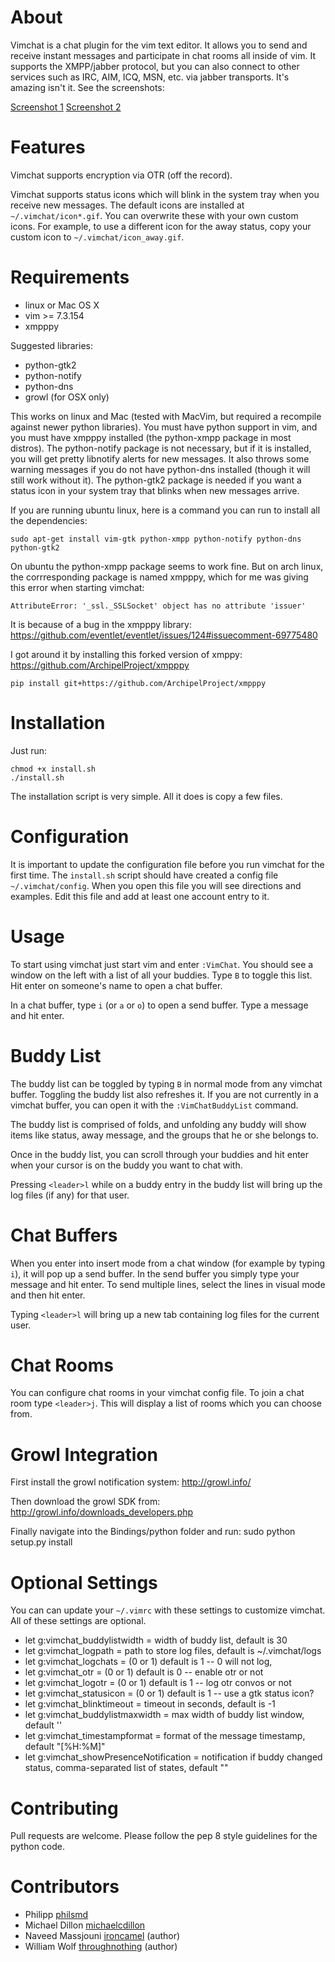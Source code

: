 # About

Vimchat is a chat plugin for the vim text editor. It allows you to send and receive instant messages and participate in chat rooms all inside of vim. It supports the XMPP/jabber protocol, but you can also connect to other services such as IRC, AIM, ICQ, MSN, etc. via jabber transports. It's amazing isn't it. See the screenshots:

[Screenshot 1](http://ironcamel.com/files/vimchat1.png) [Screenshot 2](http://ironcamel.com/files/vimchat2.png)

# Features

Vimchat supports encryption via OTR (off the record).

Vimchat supports status icons which will blink in the system tray when you receive new messages.
The default icons are installed at `~/.vimchat/icon*.gif`.
You can overwrite these with your own custom icons.
For example, to use a different icon for the away status, copy your custom icon to `~/.vimchat/icon_away.gif`.

# Requirements

* linux or Mac OS X
* vim >= 7.3.154
* xmpppy

Suggested libraries:

* python-gtk2
* python-notify
* python-dns
* growl (for OSX only)

This works on linux and Mac (tested with MacVim, but required a recompile against newer python libraries). You must have python support in vim, and you must have xmpppy installed (the python-xmpp package in most distros). The python-notify package is not necessary, but if it is installed, you will get pretty libnotify alerts for new messages. It also throws some warning messages if you do not have python-dns installed (though it will still work without it). The python-gtk2 package is needed if you want a status icon in your system tray that blinks when new messages arrive.

If you are running ubuntu linux, here is a command you can run to install all the dependencies:

    sudo apt-get install vim-gtk python-xmpp python-notify python-dns python-gtk2

On ubuntu the python-xmpp package seems to work fine. But on arch linux, the corrresponding package is named xmpppy, which for me was giving this error when starting vimchat:

    AttributeError: '_ssl._SSLSocket' object has no attribute 'issuer'

It is because of a bug in the xmpppy library:
https://github.com/eventlet/eventlet/issues/124#issuecomment-69775480

I got around it by installing this forked version of xmppy:
https://github.com/ArchipelProject/xmpppy

    pip install git+https://github.com/ArchipelProject/xmpppy

# Installation

Just run:

    chmod +x install.sh
    ./install.sh

The installation script is very simple.
All it does is copy a few files.

# Configuration

It is important to update the configuration file before you run vimchat for the first time.
The `install.sh` script should have created a config file `~/.vimchat/config`.
When you open this file you will see directions and examples.
Edit this file and add at least one account entry to it.

# Usage

To start using vimchat just start vim and enter `:VimChat`.
You should see a window on the left with a list of all your buddies.
Type `B` to toggle this list.
Hit enter on someone's name to open a chat buffer.

In a chat buffer, type `i` (or `a` or `o`) to open a send buffer.
Type a message and hit enter. 

# Buddy List

The buddy list can be toggled by typing `B` in normal mode from any vimchat
buffer.
Toggling the buddy list also refreshes it.
If you are not currently in a vimchat buffer, you can open it with the
`:VimChatBuddyList` command.

The buddy list is comprised of folds, and unfolding any buddy will show items like status, away message, and the groups that he or she belongs to.

Once in the buddy list, you can scroll through your buddies and hit enter when your cursor is on the buddy you want to chat with.

Pressing `<leader>l` while on a buddy entry in the buddy list will bring up the log files (if any) for that user. 

# Chat Buffers

When you enter into insert mode from a chat window (for example by typing `i`),
it will pop up a send buffer.
In the send buffer you simply type your message and hit enter.
To send multiple lines, select the lines in visual mode and then hit enter.

Typing `<leader>l` will bring up a new tab containing log files for the current
user. 

# Chat Rooms

You can configure chat rooms in your vimchat config file.
To join a chat room type `<leader>j`.
This will display a list of rooms which you can choose from.

# Growl Integration

First install the growl notification system: http://growl.info/

Then download the growl SDK from: http://growl.info/downloads_developers.php

Finally navigate into the Bindings/python folder and run: 
    sudo python setup.py install

# Optional Settings

You can can update your `~/.vimrc` with these settings to customize vimchat. All of these settings are optional.

* let g:vimchat\_buddylistwidth = width of buddy list, default is 30
* let g:vimchat\_logpath = path to store log files, default is ~/.vimchat/logs
* let g:vimchat\_logchats = (0 or 1) default is 1 -- 0 will not log,
* let g:vimchat\_otr = (0 or 1) default is 0 -- enable otr or not
* let g:vimchat\_logotr = (0 or 1) default is 1 -- log otr convos or not
* let g:vimchat\_statusicon = (0 or 1) default is 1 -- use a gtk status icon? 
* let g:vimchat\_blinktimeout = timeout in seconds, default is -1
* let g:vimchat\_buddylistmaxwidth = max width of buddy list window, default ''
* let g:vimchat\_timestampformat = format of the message timestamp, default "[%H:%M]" 
* let g:vimchat\_showPresenceNotification = notification if buddy changed status, comma-separated list of states, default ""

# Contributing

Pull requests are welcome. Please follow the pep 8 style guidelines for the python code.

# Contributors 

* Philipp [philsmd](https://github.com/philsmd)
* Michael Dillon [michaelcdillon](https://github.com/michaelcdillon)
* Naveed Massjouni [ironcamel](https://github.com/ironcamel) (author)
* William Wolf [throughnothing](https://github.com/throughnothing) (author)
